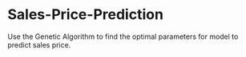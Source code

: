 # Sales-Price-Prediction
Use the Genetic Algorithm to find the optimal parameters for model to predict sales price.
